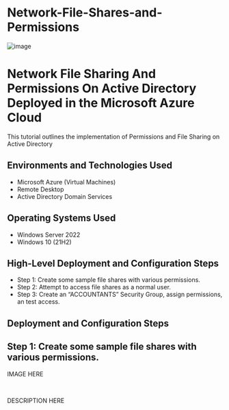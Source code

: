 # Network-File-Shares-and-Permissions

<p align="center">
  
![image](https://github.com/teeckay/Network-File-Shares-and-Permissions/assets/64244011/6c0c536e-ae4c-42a2-b106-c60b491e8f03)


</p>

<h1>Network File Sharing And Permissions On Active Directory Deployed in the Microsoft Azure Cloud </h1>
This tutorial outlines the implementation of Permissions and File Sharing on Active Directory<br />


<h2>Environments and Technologies Used</h2>

- Microsoft Azure (Virtual Machines)
- Remote Desktop
- Active Directory Domain Services
  
<h2>Operating Systems Used </h2>

- Windows Server 2022
- Windows 10 (21H2)

<h2>High-Level Deployment and Configuration Steps</h2>

- Step 1: Create some sample file shares with various permissions.
- Step 2: Attempt to access file shares as a normal user.
- Step 3: Create an “ACCOUNTANTS” Security Group, assign permissions, an test access. 

<p>
<h2>Deployment and Configuration Steps</h2>

<h2> Step 1: Create some sample file shares with various permissions.</h2>

</p>
<p>
  
IMAGE HERE

</p>
<br />

<p>
  
DESCRIPTION HERE

</p>

